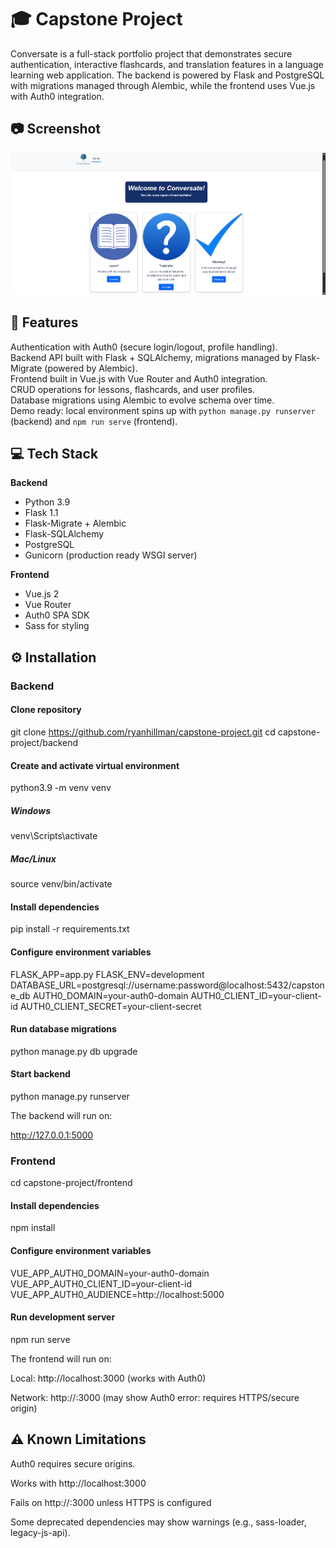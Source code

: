 # 🎓 Capstone Project

Conversate is a full-stack portfolio project that demonstrates secure authentication, interactive flashcards, and translation features in a language learning web application. The backend is powered by Flask and PostgreSQL with migrations managed through Alembic, while the frontend uses Vue.js with Auth0 integration.

## 📷 Screenshot
![App Screenshot](./screenshot.png)

## 📌 Features

Authentication with Auth0 (secure login/logout, profile handling).  
Backend API built with Flask + SQLAlchemy, migrations managed by Flask-Migrate (powered by Alembic).  
Frontend built in Vue.js with Vue Router and Auth0 integration.  
CRUD operations for lessons, flashcards, and user profiles.  
Database migrations using Alembic to evolve schema over time.  
Demo ready: local environment spins up with `python manage.py runserver` (backend) and `npm run serve` (frontend).  

## 💻 Tech Stack

**Backend**
- Python 3.9  
- Flask 1.1  
- Flask-Migrate + Alembic  
- Flask-SQLAlchemy  
- PostgreSQL  
- Gunicorn (production ready WSGI server)  

**Frontend**
- Vue.js 2  
- Vue Router  
- Auth0 SPA SDK  
- Sass for styling  

## ⚙️ Installation

### Backend

#### Clone repository
git clone https://github.com/ryanhillman/capstone-project.git
cd capstone-project/backend

#### Create and activate virtual environment
python3.9 -m venv venv

##### Windows
venv\Scripts\activate

##### Mac/Linux
source venv/bin/activate

#### Install dependencies
pip install -r requirements.txt

#### Configure environment variables
FLASK_APP=app.py
FLASK_ENV=development
DATABASE_URL=postgresql://username:password@localhost:5432/capstone_db
AUTH0_DOMAIN=your-auth0-domain
AUTH0_CLIENT_ID=your-client-id
AUTH0_CLIENT_SECRET=your-client-secret

#### Run database migrations
python manage.py db upgrade

#### Start backend
python manage.py runserver

The backend will run on: 

http://127.0.0.1:5000

### Frontend
cd capstone-project/frontend

#### Install dependencies
npm install

#### Configure environment variables
VUE_APP_AUTH0_DOMAIN=your-auth0-domain
VUE_APP_AUTH0_CLIENT_ID=your-client-id
VUE_APP_AUTH0_AUDIENCE=http://localhost:5000

#### Run development server
npm run serve

The frontend will run on: 

Local: http://localhost:3000
(works with Auth0)

Network: http://<your-ip>:3000
(may show Auth0 error: requires HTTPS/secure origin)

## ⚠️ Known Limitations

Auth0 requires secure origins.

Works with http://localhost:3000

Fails on http://<LAN-IP>:3000 unless HTTPS is configured

Some deprecated dependencies may show warnings (e.g., sass-loader, legacy-js-api).


